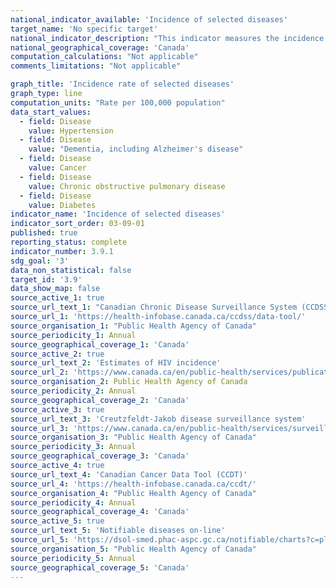 ```yaml
---
national_indicator_available: 'Incidence of selected diseases'
target_name: 'No specific target'
national_indicator_description: "This indicator measures the incidence of 10 selected diseases. This refers to the rate incidence of a specific disease per 100,000 population."
national_geographical_coverage: 'Canada' 
computation_calculations: "Not applicable"
comments_limitations: "Not applicable"

graph_title: 'Incidence rate of selected diseases'
graph_type: line
computation_units: "Rate per 100,000 population"
data_start_values:
  - field: Disease
    value: Hypertension
  - field: Disease
    value: "Dementia, including Alzheimer's disease"
  - field: Disease
    value: Cancer
  - field: Disease
    value: Chronic obstructive pulmonary disease
  - field: Disease
    value: Diabetes
indicator_name: 'Incidence of selected diseases'
indicator_sort_order: 03-09-01
published: true
reporting_status: complete
indicator_number: 3.9.1
sdg_goal: '3'
data_non_statistical: false
target_id: '3.9'
data_show_map: false
source_active_1: true
source_url_text_1: "Canadian Chronic Disease Surveillance System (CCDSS)"
source_url_1: 'https://health-infobase.canada.ca/ccdss/data-tool/'
source_organisation_1: "Public Health Agency of Canada"
source_periodicity_1: Annual
source_geographical_coverage_1: 'Canada'
source_active_2: true
source_url_text_2: 'Estimates of HIV incidence'
source_url_2: 'https://www.canada.ca/en/public-health/services/publications/diseases-conditions/summary-estimates-hiv-incidence-prevalence-canadas-progress-90-90-90.html'
source_organisation_2: Public Health Agency of Canada
source_periodicity_2: Annual
source_geographical_coverage_2: 'Canada'
source_active_3: true
source_url_text_3: 'Creutzfeldt-Jakob disease surveillance system'
source_url_3: 'https://www.canada.ca/en/public-health/services/surveillance/blood-safety-contribution-program/creutzfeldt-jakob-disease/cjd-surveillance-system.html'
source_organisation_3: "Public Health Agency of Canada"
source_periodicity_3: Annual
source_geographical_coverage_3: 'Canada'
source_active_4: true
source_url_text_4: 'Canadian Cancer Data Tool (CCDT)'
source_url_4: 'https://health-infobase.canada.ca/ccdt/'
source_organisation_4: "Public Health Agency of Canada"
source_periodicity_4: Annual
source_geographical_coverage_4: 'Canada'
source_active_5: true
source_url_text_5: 'Notifiable diseases on-line'
source_url_5: 'https://dsol-smed.phac-aspc.gc.ca/notifiable/charts?c=pl'
source_organisation_5: "Public Health Agency of Canada"
source_periodicity_5: Annual
source_geographical_coverage_5: 'Canada'
---
```


